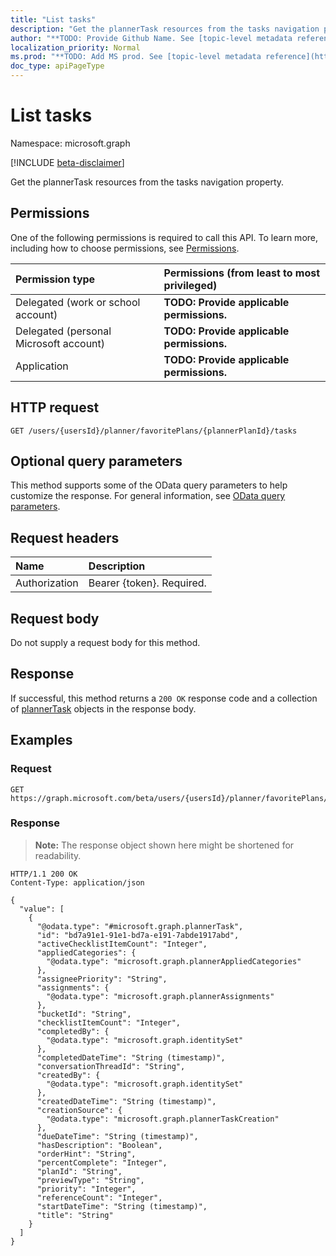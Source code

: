 ```yaml
---
title: "List tasks"
description: "Get the plannerTask resources from the tasks navigation property."
author: "**TODO: Provide Github Name. See [topic-level metadata reference](https://msgo.azurewebsites.net/add/document/guidelines/metadata.html#topic-level-metadata)**"
localization_priority: Normal
ms.prod: "**TODO: Add MS prod. See [topic-level metadata reference](https://msgo.azurewebsites.net/add/document/guidelines/metadata.html#topic-level-metadata)**"
doc_type: apiPageType
---
```


# List tasks
Namespace: microsoft.graph

[!INCLUDE [beta-disclaimer](../../includes/beta-disclaimer.md)]

Get the plannerTask resources from the tasks navigation property.

## Permissions
One of the following permissions is required to call this API. To learn more, including how to choose permissions, see [Permissions](/graph/permissions-reference).

|Permission type|Permissions (from least to most privileged)|
|:---|:---|
|Delegated (work or school account)|**TODO: Provide applicable permissions.**|
|Delegated (personal Microsoft account)|**TODO: Provide applicable permissions.**|
|Application|**TODO: Provide applicable permissions.**|

## HTTP request

<!-- {
  "blockType": "ignored"
}
-->
``` http
GET /users/{usersId}/planner/favoritePlans/{plannerPlanId}/tasks
```

## Optional query parameters
This method supports some of the OData query parameters to help customize the response. For general information, see [OData query parameters](/graph/query-parameters).

## Request headers
|Name|Description|
|:---|:---|
|Authorization|Bearer {token}. Required.|

## Request body
Do not supply a request body for this method.

## Response

If successful, this method returns a `200 OK` response code and a collection of [plannerTask](../resources/plannertask.md) objects in the response body.

## Examples

### Request
<!-- {
  "blockType": "request",
  "name": "list_plannertask"
}
-->
``` http
GET https://graph.microsoft.com/beta/users/{usersId}/planner/favoritePlans/{plannerPlanId}/tasks
```


### Response
>**Note:** The response object shown here might be shortened for readability.
<!-- {
  "blockType": "response",
  "truncated": true,
  "@odata.type": "Collection(microsoft.graph.plannerTask)"
}
-->
``` http
HTTP/1.1 200 OK
Content-Type: application/json

{
  "value": [
    {
      "@odata.type": "#microsoft.graph.plannerTask",
      "id": "bd7a91e1-91e1-bd7a-e191-7abde1917abd",
      "activeChecklistItemCount": "Integer",
      "appliedCategories": {
        "@odata.type": "microsoft.graph.plannerAppliedCategories"
      },
      "assigneePriority": "String",
      "assignments": {
        "@odata.type": "microsoft.graph.plannerAssignments"
      },
      "bucketId": "String",
      "checklistItemCount": "Integer",
      "completedBy": {
        "@odata.type": "microsoft.graph.identitySet"
      },
      "completedDateTime": "String (timestamp)",
      "conversationThreadId": "String",
      "createdBy": {
        "@odata.type": "microsoft.graph.identitySet"
      },
      "createdDateTime": "String (timestamp)",
      "creationSource": {
        "@odata.type": "microsoft.graph.plannerTaskCreation"
      },
      "dueDateTime": "String (timestamp)",
      "hasDescription": "Boolean",
      "orderHint": "String",
      "percentComplete": "Integer",
      "planId": "String",
      "previewType": "String",
      "priority": "Integer",
      "referenceCount": "Integer",
      "startDateTime": "String (timestamp)",
      "title": "String"
    }
  ]
}
```

